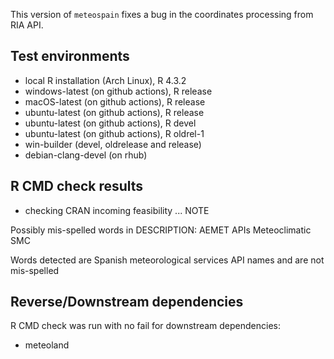 This version of `meteospain` fixes a bug in
the coordinates processing from RIA API.

## Test environments

* local R installation (Arch Linux), R 4.3.2
* windows-latest (on github actions), R release
* macOS-latest (on github actions), R release
* ubuntu-latest (on github actions), R release
* ubuntu-latest (on github actions), R devel
* ubuntu-latest (on github actions), R oldrel-1
* win-builder (devel, oldrelease and release)
* debian-clang-devel (on rhub)

## R CMD check results

* checking CRAN incoming feasibility ... NOTE

Possibly mis-spelled words in DESCRIPTION:
  AEMET
  APIs
  Meteoclimatic
  SMC
  
Words detected are Spanish meteorological services API names
and are not mis-spelled
 
## Reverse/Downstream dependencies

R CMD check was run with no fail for downstream dependencies:

* meteoland
